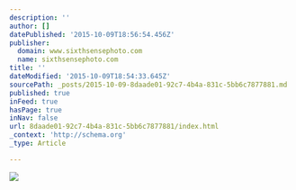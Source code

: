 ```yaml
---
description: ''
author: []
datePublished: '2015-10-09T18:56:54.456Z'
publisher:
  domain: www.sixthsensephoto.com
  name: sixthsensephoto.com
title: ''
dateModified: '2015-10-09T18:54:33.645Z'
sourcePath: _posts/2015-10-09-8daade01-92c7-4b4a-831c-5bb6c7877881.md
published: true
inFeed: true
hasPage: true
inNav: false
url: 8daade01-92c7-4b4a-831c-5bb6c7877881/index.html
_context: 'http://schema.org'
_type: Article

---
```

![](http://www.sixthsensephoto.com/photos/i-6DSBH8F/0/X2/i-6DSBH8F-X2.jpg)